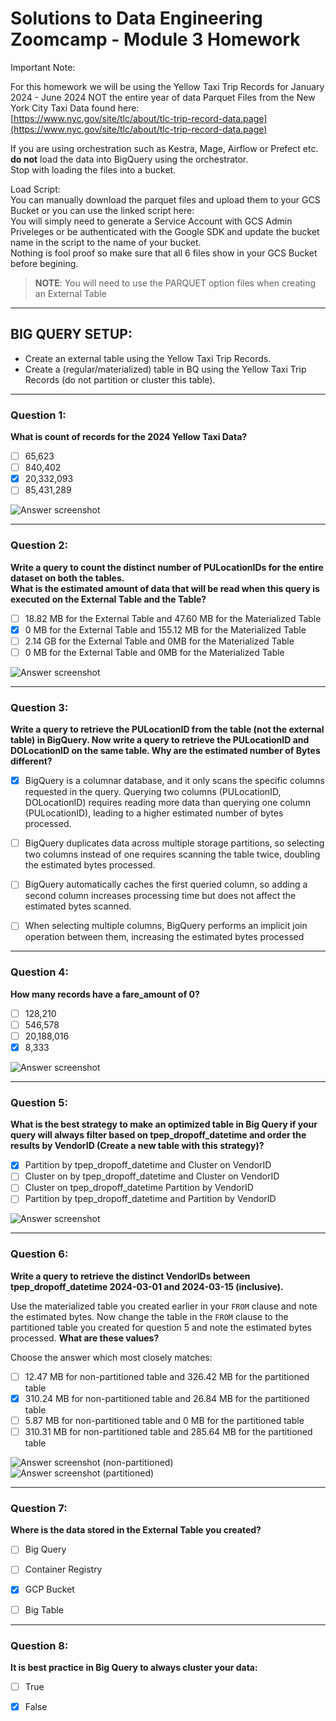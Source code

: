 # Solutions to Data Engineering Zoomcamp - Module 3 Homework

Important Note:

For this homework we will be using the Yellow Taxi Trip Records for January 2024 - June 2024 NOT the entire year of data Parquet Files from the New York City Taxi Data found here:  
[https://www.nyc.gov/site/tlc/about/tlc-trip-record-data.page](https://www.nyc.gov/site/tlc/about/tlc-trip-record-data.page)

If you are using orchestration such as Kestra, Mage, Airflow or Prefect etc. **do not** load the data into BigQuery using the orchestrator.  
Stop with loading the files into a bucket.

Load Script:  
You can manually download the parquet files and upload them to your GCS Bucket or you can use the linked script here:  
You will simply need to generate a Service Account with GCS Admin Priveleges or be authenticated with the Google SDK and update the bucket name in the script to the name of your bucket.  
Nothing is fool proof so make sure that all 6 files show in your GCS Bucket before begining.

> **NOTE**: You will need to use the PARQUET option files when creating an External Table

---

## BIG QUERY SETUP:

- Create an external table using the Yellow Taxi Trip Records.  
- Create a (regular/materialized) table in BQ using the Yellow Taxi Trip Records (do not partition or cluster this table).

---

### Question 1:

**What is count of records for the 2024 Yellow Taxi Data?**

- [ ] 65,623  
- [ ] 840,402  
- [x] 20,332,093  
- [ ] 85,431,289  

![Answer screenshot](./h3_images/h3_1.png)

---

### Question 2:

**Write a query to count the distinct number of PULocationIDs for the entire dataset on both the tables.  
What is the estimated amount of data that will be read when this query is executed on the External Table and the Table?**

- [ ] 18.82 MB for the External Table and 47.60 MB for the Materialized Table  
- [x] 0 MB for the External Table and 155.12 MB for the Materialized Table  
- [ ] 2.14 GB for the External Table and 0MB for the Materialized Table  
- [ ] 0 MB for the External Table and 0MB for the Materialized Table  

![Answer screenshot](./h3_images/h3_2.png)

---

### Question 3:

**Write a query to retrieve the PULocationID from the table (not the external table) in BigQuery. Now write a query to retrieve the PULocationID and DOLocationID on the same table. Why are the estimated number of Bytes different?**

- [x] BigQuery is a columnar database, and it only scans the specific columns requested in the query. Querying two columns (PULocationID, DOLocationID) requires reading more data than querying one column (PULocationID), leading to a higher estimated number of bytes processed.  
- [ ] BigQuery duplicates data across multiple storage partitions, so selecting two columns instead of one requires scanning the table twice, doubling the estimated bytes processed.  
- [ ] BigQuery automatically caches the first queried column, so adding a second column increases processing time but does not affect the estimated bytes scanned.  
- [ ] When selecting multiple columns, BigQuery performs an implicit join operation between them, increasing the estimated bytes processed  


---

### Question 4:

**How many records have a fare_amount of 0?**

- [ ] 128,210  
- [ ] 546,578  
- [ ] 20,188,016  
- [x] 8,333  

![Answer screenshot](./h3_images/h3_4.png)

---

### Question 5:

**What is the best strategy to make an optimized table in Big Query if your query will always filter based on tpep_dropoff_datetime and order the results by VendorID (Create a new table with this strategy)?**

- [x] Partition by tpep_dropoff_datetime and Cluster on VendorID  
- [ ] Cluster on by tpep_dropoff_datetime and Cluster on VendorID  
- [ ] Cluster on tpep_dropoff_datetime Partition by VendorID  
- [ ] Partition by tpep_dropoff_datetime and Partition by VendorID  

![Answer screenshot](./h3_images/h3_5.png)

---

### Question 6:

**Write a query to retrieve the distinct VendorIDs between tpep_dropoff_datetime 2024-03-01 and 2024-03-15 (inclusive).**

Use the materialized table you created earlier in your `FROM` clause and note the estimated bytes. Now change the table in the `FROM` clause to the partitioned table you created for question 5 and note the estimated bytes processed. **What are these values?**

Choose the answer which most closely matches:

- [ ] 12.47 MB for non-partitioned table and 326.42 MB for the partitioned table  
- [x] 310.24 MB for non-partitioned table and 26.84 MB for the partitioned table  
- [ ] 5.87 MB for non-partitioned table and 0 MB for the partitioned table  
- [ ] 310.31 MB for non-partitioned table and 285.64 MB for the partitioned table  

![Answer screenshot (non-partitioned)](./h3_images/h3_6_non-partitioned.png)  
![Answer screenshot (partitioned)](./h3_images/h3_6_partitioned.png)

---

### Question 7:

**Where is the data stored in the External Table you created?**

- [ ] Big Query  
- [ ] Container Registry  
- [x] GCP Bucket  
- [ ] Big Table  


---

### Question 8:

**It is best practice in Big Query to always cluster your data:**

- [ ] True  
- [x] False  

